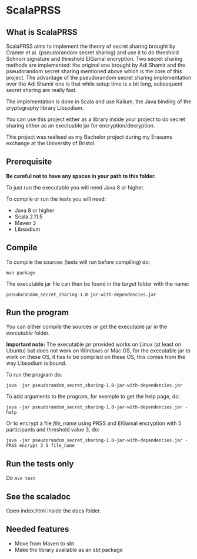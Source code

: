 # ScalaPRSS

## What is ScalaPRSS
ScalaPRSS aims to implement the theory of secret sharing brought by Cramer et al. (pseudorandom secret sharing) and use it to do threshold Schnorr signature and threshold ElGamal encryption. Two secret sharing methods are implemented: the original one brought by Adi Shamir and the pseudorandom secret sharing mentioned above which is the core of this project. The advantage of the pseudorandom secret sharing implementation over the Adi Shamir one is that while setup time is a bit long, subsequent secret sharing are really fast.

The implementation is done in Scala and use Kalium, the Java binding of the cryptography library Libsodium.

You can use this project either as a library inside your project to do secret sharing either as an exectuable jar for encryption/decryption.

This project was realised as my Bachelor project during my Erasums exchange at the University of Bristol.

## Prerequisite

**Be careful not to have any spaces in your path to this folder.**

To just run the executable you will need Java 8 or higher.

To compile or run the tests you will need:

* Java 8 or higher
* Scala 2.11.5
* Maven 3
* Libsodium

## Compile
To compile the sources (tests will run before compiling) do:

`mvn package`

The executable jar file can then be found in the *target* folder with the name:

`pseudorandom_secret_sharing-1.0-jar-with-dependencies.jar`

## Run the program
You can either compile the sources or get the executable jar in the *executable* folder. 

**Important note:** The executable jar provided works on Linux (at least on Ubuntu) but does not work on Windows or Mac OS, for the executable jar to work on these OS, it has to be compiled on these OS, this comes from the way Libsodium is bound.

To run the program do:

`java -jar pseudorandom_secret_sharing-1.0-jar-with-dependencies.jar`

To add arguments to the program, for exemple to get the help page, do:

`java -jar pseudorandom_secret_sharing-1.0-jar-with-dependencies.jar -help`

Or to encrypt a file *file_name* using PRSS and ElGamal encryption with 5 participants and threshold value 3, do:

`java -jar pseudorandom_secret_sharing-1.0-jar-with-dependencies.jar -PRSS encrypt 3 5 file_name`
## Run the tests only
Do `mvn test`

## See the scaladoc
Open index.html inside the docs folder.

## Needed features
* Move from Maven to sbt
* Make the library available as an sbt package
